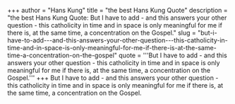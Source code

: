 +++
author = "Hans Kung"
title = "the best Hans Kung Quote"
description = "the best Hans Kung Quote: But I have to add - and this answers your other question - this catholicity in time and in space is only meaningful for me if there is, at the same time, a concentration on the Gospel."
slug = "but-i-have-to-add---and-this-answers-your-other-question---this-catholicity-in-time-and-in-space-is-only-meaningful-for-me-if-there-is-at-the-same-time-a-concentration-on-the-gospel"
quote = '''But I have to add - and this answers your other question - this catholicity in time and in space is only meaningful for me if there is, at the same time, a concentration on the Gospel.'''
+++
But I have to add - and this answers your other question - this catholicity in time and in space is only meaningful for me if there is, at the same time, a concentration on the Gospel.
